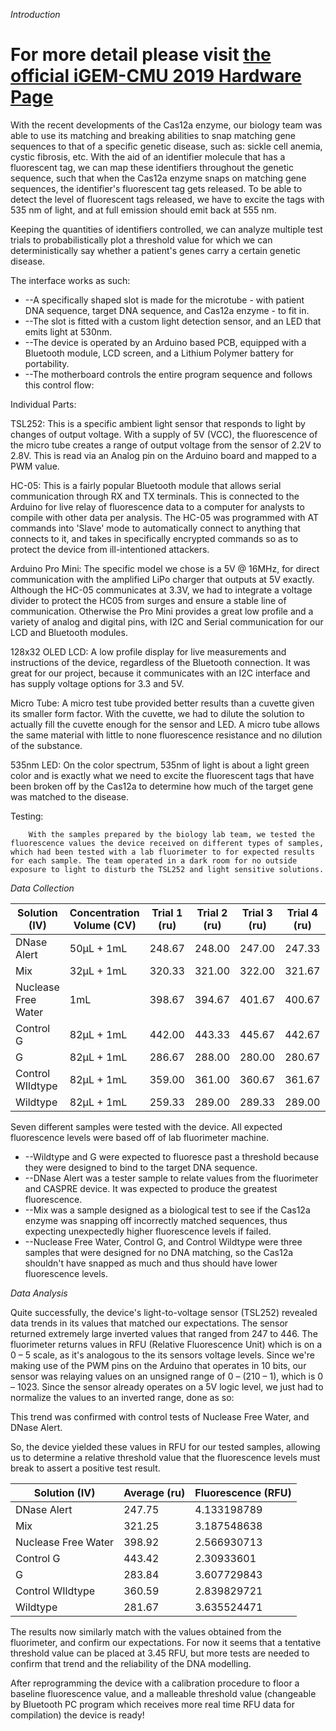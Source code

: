 _Introduction_

# For more detail please visit [the official iGEM-CMU 2019 Hardware Page](https://2019.igem.org/Team:CMUQ/Hardware)


With the recent developments of the Cas12a enzyme, our biology team was able to use its matching and breaking abilities to snap matching gene sequences to that of a specific genetic disease, such as: sickle cell anemia, cystic fibrosis, etc. With the aid of an identifier molecule that has a fluorescent tag, we can map these identifiers throughout the genetic sequence, such that when the Cas12a enzyme snaps on matching gene sequences, the identifier&#39;s fluorescent tag gets released. To be able to detect the level of fluorescent tags released, we have to excite the tags with 535 nm of light, and at full emission should emit back at 555 nm.

Keeping the quantities of identifiers controlled, we can analyze multiple test trials to probabilistically plot a threshold value for which we can deterministically say whether a patient&#39;s genes carry a certain genetic disease.

The interface works as such:

- --A specifically shaped slot is made for the microtube - with patient DNA sequence, target DNA sequence, and Cas12a enzyme - to fit in.
- --The slot is fitted with a custom light detection sensor, and an LED that emits light at 530nm.
- --The device is operated by an Arduino based PCB, equipped with a Bluetooth module, LCD screen, and a Lithium Polymer battery for portability.
- --The motherboard controls the entire program sequence and follows this control flow:

Individual Parts:

TSL252: This is a specific ambient light sensor that responds to light by changes of output voltage. With a supply of 5V (VCC), the fluorescence of the micro tube creates a range of output voltage from the sensor of 2.2V to 2.8V. This is read via an Analog pin on the Arduino board and mapped to a PWM value.

HC-05: This is a fairly popular Bluetooth module that allows serial communication through RX and TX terminals. This is connected to the Arduino for live relay of fluorescence data to a computer for analysts to compile with other data per analysis. The HC-05 was programmed with AT commands into &#39;Slave&#39; mode to automatically connect to anything that connects to it, and takes in specifically encrypted commands so as to protect the device from ill-intentioned attackers.

Arduino Pro Mini: The specific model we chose is a 5V @ 16MHz, for direct communication with the amplified LiPo charger that outputs at 5V exactly. Although the HC-05 communicates at 3.3V, we had to integrate a voltage divider to protect the HC05 from surges and ensure a stable line of communication. Otherwise the Pro Mini provides a great low profile and a variety of analog and digital pins, with I2C and Serial communication for our LCD and Bluetooth modules.

128x32 OLED LCD: A low profile display for live measurements and instructions of the device, regardless of the Bluetooth connection. It was great for our project, because it communicates with an I2C interface and has supply voltage options for 3.3 and 5V.

Micro Tube: A micro test tube provided better results than a cuvette given its smaller form factor. With the cuvette, we had to dilute the solution to actually fill the cuvette enough for the sensor and LED. A micro tube allows the same material with little to none fluorescence resistance and no dilution of the substance.

535nm LED: On the color spectrum, 535nm of light is about a light green color and is exactly what we need to excite the fluorescent tags that have been broken off by the Cas12a to determine how much of the target gene was matched to the disease.

Testing:

        With the samples prepared by the biology lab team, we tested the fluorescence values the device received on different types of samples, which had been tested with a lab fluorimeter to for expected results for each sample. The team operated in a dark room for no outside exposure to light to disturb the TSL252 and light sensitive solutions.

_Data Collection_

| **Solution (IV)** | **Concentration Volume (CV)** | **Trial 1 (ru)** | **Trial 2 (ru)** | **Trial 3 (ru)** | **Trial 4 (ru)** | **Average (ru)** |
| --- | --- | --- | --- | --- | --- | --- |
| DNase Alert | 50μL + 1mL | 248.67 | 248.00 | 247.00 | 247.33 | 247.75 |
| Mix | 32μL + 1mL | 320.33 | 321.00 | 322.00 | 321.67 | 321.25 |
| Nuclease Free Water | 1mL | 398.67 | 394.67 | 401.67 | 400.67 | 398.92 |
| Control G | 82μL + 1mL | 442.00 | 443.33 | 445.67 | 442.67 | 443.42 |
| G | 82μL + 1mL | 286.67 | 288.00 | 280.00 | 280.67 | 283.84 |
| Control WIldtype | 82μL + 1mL | 359.00 | 361.00 | 360.67 | 361.67 | 360.59 |
| Wildtype | 82μL + 1mL | 259.33 | 289.00 | 289.33 | 289.00 | 281.67 |

Seven different samples were tested with the device. All expected fluorescence levels were based off of lab fluorimeter machine.

- --Wildtype and G were expected to fluoresce past a threshold because they were designed to bind to the target DNA sequence.
- --DNase Alert was a tester sample to relate values from the fluorimeter and CASPRE device. It was expected to produce the greatest fluorescence.
- --Mix was a sample designed as a biological test to see if the Cas12a enzyme was snapping off incorrectly matched sequences, thus expecting unexpectedly higher fluorescence levels if failed.
- --Nuclease Free Water, Control G, and Control Wildtype were three samples that were designed for no DNA matching, so the Cas12a shouldn&#39;t have snapped as much and thus should have lower fluorescence levels.

_Data Analysis_

Quite successfully, the device&#39;s light-to-voltage sensor (TSL252) revealed data trends in its values that matched our expectations. The sensor returned extremely large inverted values that ranged from 247 to 446. The fluorimeter returns values in RFU (Relative Fluorescence Unit) which is on a 0 – 5 scale, as it&#39;s analogous to the its sensors voltage levels. Since we&#39;re making use of the PWM pins on the Arduino that operates in 10 bits, our sensor was relaying values on an unsigned range of 0 – (210 – 1), which is 0 – 1023. Since the sensor already operates on a 5V logic level, we just had to normalize the values to an inverted range, done as so:


This trend was confirmed with control tests of Nuclease Free Water, and DNase Alert.

So, the device yielded these values in RFU for our tested samples, allowing us to determine a relative threshold value that the fluorescence levels must break to assert a positive test result.

| **Solution (IV)** | **Average (ru)** | **Fluorescence (RFU)** |
| --- | --- | --- |
| DNase Alert | 247.75 | 4.133198789 |
| Mix | 321.25 | 3.187548638 |
| Nuclease Free Water | 398.92 | 2.566930713 |
| Control G | 443.42 | 2.30933601 |
| G | 283.84 | 3.607729843 |
| Control WIldtype | 360.59 | 2.839829721 |
| Wildtype | 281.67 | 3.635524471 |

 
The results now similarly match with the values obtained from the fluorimeter, and confirm our expectations. For now it seems that a tentative threshold value can be placed at 3.45 RFU, but more tests are needed to confirm that trend and the reliability of the DNA modelling.

After reprogramming the device with a calibration procedure to floor a baseline fluorescence value, and a malleable threshold value (changeable by Bluetooth PC program which receives more real time RFU data for compilation) the device is ready!